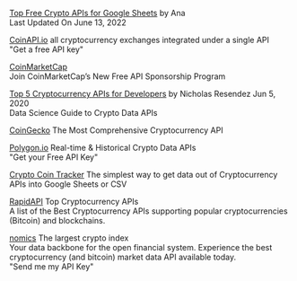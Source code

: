 [Top Free Crypto APIs for Google Sheets](https://mixedanalytics.com/knowledge-base/top-free-crypto-apis/) by Ana<br>
Last Updated On June 13, 2022

[CoinAPI.io](https://www.coinapi.io/) all cryptocurrency exchanges integrated under a single API<br>
"Get a free API key"

[CoinMarketCap](https://coinmarketcap.com/api/)<br>
Join CoinMarketCap’s New Free API Sponsorship Program

[Top 5 Cryptocurrency APIs for Developers](https://towardsdatascience.com/top-5-best-cryptocurrency-apis-for-developers-32475d2eb749) by Nicholas Resendez Jun 5, 2020<br>
Data Science Guide to Crypto Data APIs

[CoinGecko](https://www.coingecko.com/en/api) The Most Comprehensive Cryptocurrency API

[Polygon.io](https://polygon.io/crypto) Real-time & Historical Crypto Data APIs<br>
"Get your Free API Key"

[Crypto Coin Tracker](https://cryptocointracker.com/crypto-apis) The simplest way to get data out of Cryptocurrency APIs into Google Sheets or CSV

[RapidAPI](https://rapidapi.com/collection/best-bitcoin-apis) Top Cryptocurrency APIs<br>
A list of the Best Cryptocurrency APIs supporting popular cryptocurrencies (Bitcoin) and blockchains.

[nomics](https://p.nomics.com/cryptocurrency-bitcoin-api) The largest crypto index<br>
Your data backbone for the open financial system. Experience the best cryptocurrency (and bitcoin) market data API available today.<br>
"Send me my API Key"